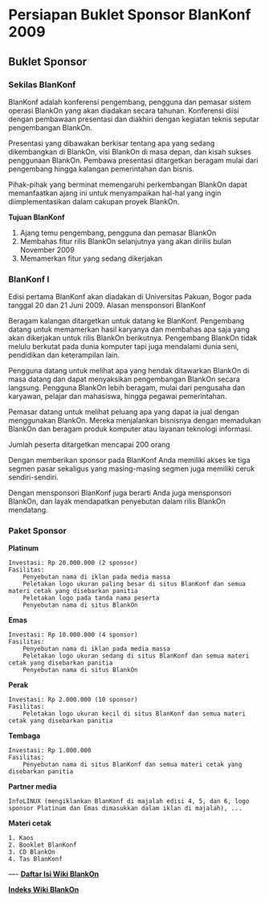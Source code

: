 # Persiapan Buklet Sponsor BlanKonf 2009

## Buklet Sponsor


### Sekilas BlanKonf

BlanKonf adalah konferensi pengembang, pengguna dan pemasar sistem operasi BlankOn yang akan diadakan secara tahunan. Konferensi diisi dengan pembawaan presentasi dan diakhiri dengan kegiatan teknis seputar pengembangan BlankOn.

Presentasi yang dibawakan berkisar tentang apa yang sedang dikembangkan di BlankOn, visi BlankOn di masa depan, dan kisah sukses penggunaan BlankOn. Pembawa presentasi ditargetkan beragam mulai dari pengembang hingga kalangan pemerintahan dan bisnis.

Pihak-pihak yang berminat memengaruhi perkembangan BlankOn dapat memanfaatkan ajang ini untuk menyampaikan hal-hal yang ingin diimplementasikan dalam cakupan proyek BlankOn.


**Tujuan BlanKonf**

1. Ajang temu pengembang, pengguna dan pemasar BlankOn
2. Membahas fitur rilis BlankOn selanjutnya yang akan dirilis bulan November 2009
3. Memamerkan fitur yang sedang dikerjakan 



### BlanKonf I

Edisi pertama BlanKonf akan diadakan di Universitas Pakuan, Bogor pada tanggal 20 dan 21 Juni 2009.
Alasan mensponsori BlanKonf

Beragam kalangan ditargetkan untuk datang ke BlanKonf. Pengembang datang untuk memamerkan hasil karyanya dan membahas apa saja yang akan dikerjakan untuk rilis BlankOn berikutnya. Pengembang BlankOn tidak melulu berkutat pada dunia komputer tapi juga mendalami dunia seni, pendidikan dan keterampilan lain.

Pengguna datang untuk melihat apa yang hendak ditawarkan BlankOn di masa datang dan dapat menyaksikan pengembangan BlankOn secara langsung. Pengguna BlankOn lebih beragam, mulai dari pengusaha dan karyawan, pelajar dan mahasiswa, hingga pegawai pemerintahan.

Pemasar datang untuk melihat peluang apa yang dapat ia jual dengan menggunakan BlankOn. Mereka menjalankan bisnisnya dengan memadukan BlankOn dan beragam produk komputer atau layanan teknologi informasi.

Jumlah peserta ditargetkan mencapai 200 orang

Dengan memberikan sponsor pada BlanKonf Anda memiliki akses ke tiga segmen pasar sekaligus yang masing-masing segmen juga memiliki ceruk sendiri-sendiri.

Dengan mensponsori BlanKonf juga berarti Anda juga mensponsori BlankOn, dan layak mendapatkan penyebutan dalam rilis BlankOn mendatang.


### Paket Sponsor

**Platinum**

    Investasi: Rp 20.000.000 (2 sponsor)
    Fasilitas:
        Penyebutan nama di iklan pada media massa
        Peletakan logo ukuran paling besar di situs BlanKonf dan semua materi cetak yang disebarkan panitia
        Peletakan logo pada tanda nama peserta
        Penyebutan nama di situs BlankOn 

**Emas**

    Investasi: Rp 10.000.000 (4 sponsor)
    Fasilitas:
        Penyebutan nama di iklan pada media massa
        Peletakan logo ukuran sedang di situs BlanKonf dan semua materi cetak yang disebarkan panitia
        Penyebutan nama di situs BlankOn 

**Perak**

    Investasi: Rp 2.000.000 (10 sponsor)
    Fasilitas:
        Peletakan logo ukuran kecil di situs BlanKonf dan semua materi cetak yang disebarkan panitia 

**Tembaga**

    Investasi: Rp 1.000.000
    Fasilitas:
        Penyebutan nama di situs BlanKonf dan semua materi cetak yang disebarkan panitia 

**Partner media**

    InfoLINUX (mengiklankan BlanKonf di majalah edisi 4, 5, dan 6, logo sponsor Platinum dan Emas dimasukkan dalam iklan di majalah), ... 

**Materi cetak**

    1. Kaos
    2. Booklet BlanKonf
    3. CD BlankOn
    4. Tas BlanKonf 

—-
[**Daftar Isi Wiki BlankOn**](/DaftarIsi/README.md)
 
[**Indeks Wiki BlankOn**](/Indeks.md)



